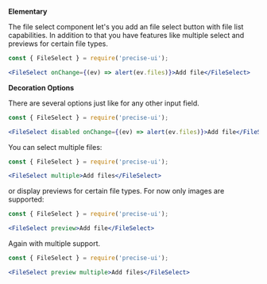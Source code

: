 **Elementary**

The file select component let's you add an file select button with file list capabilities. In addition to that you have features like multiple select and previews for certain file types.

```jsx
const { FileSelect } = require('precise-ui');

<FileSelect onChange={(ev) => alert(ev.files)}>Add file</FileSelect>
```

**Decoration Options**

There are several options just like for any other input field.

```jsx
const { FileSelect } = require('precise-ui');

<FileSelect disabled onChange={(ev) => alert(ev.files)}>Add file</FileSelect>
```

You can select multiple files:

```jsx
const { FileSelect } = require('precise-ui');

<FileSelect multiple>Add files</FileSelect>
```

or display previews for certain file types. For now only images are supported:

```jsx
const { FileSelect } = require('precise-ui');

<FileSelect preview>Add file</FileSelect>
```

Again with multiple support.

```jsx
const { FileSelect } = require('precise-ui');

<FileSelect preview multiple>Add files</FileSelect>
```
